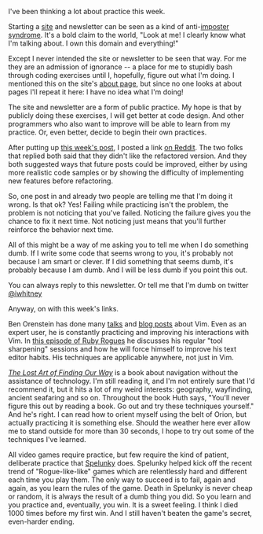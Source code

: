 I've been thinking a lot about practice this week.

Starting a [site](http://designisrefactoring.com/) and newsletter can be seen as a kind of anti-[imposter syndrome](https://en.wikipedia.org/wiki/Impostor_syndrome). 
It's a bold claim to the world, "Look at me! I clearly know what I'm talking about. I own this domain and everything!"

Except I never intended the site or newsletter to be seen that way. 
For me they are an admission of ignorance -- a place for me to stupidly bash through coding exercises until I, hopefully, figure out what I'm doing. 
I mentioned this on the site's [about page](http://designisrefactoring.com/about/), but since no one looks at about pages I'll repeat it here: 
I have no idea what I'm doing!

The site and newsletter are a form of public practice.
My hope is that by publicly doing these exercises, I will get better at code design.
And other programmers who also want to improve will be able to learn from my practice.
Or, even better, decide to begin their own practices.

After putting up [this week's post](http://designisrefactoring.com/2015/01/05/4-simple-rules-of-raindrops/), I posted a link [on Reddit](http://www.reddit.com/r/ruby/comments/2redik/design_is_refactoring_4_simple_rules_of_raindrops/).
The two folks that replied both said that they didn't like the refactored version.
And they both suggested ways that future posts could be improved, either by using more realistic code samples or by showing the difficulty of implementing new features before refactoring.

So, one post in and already two people are telling me that I'm doing it wrong.
Is that ok? Yes! 
Failing while practicing isn't the problem, the problem is not noticing that you've failed.
Noticing the failure gives you the chance to fix it next time. 
Not noticing just means that you'll further reinforce the behavior next time.

All of this might be a way of me asking you to tell me when I do something dumb.
If I write some code that seems wrong to you, it's probably not because I am smart or clever. 
If I did something that seems dumb, it's probably because I am dumb.
And I will be less dumb if you point this out.

You can always reply to this newsletter. Or tell me that I'm dumb on twitter [@iwhitney](https://twitter.com/iwhitney/)

Anyway, on with this week's links.

Ben Orenstein has done many [talks](http://www.confreaks.com/videos/1586-railsberry2012-write-code-faster-expert-level-vim) and [blog posts](http://robots.thoughtbot.com/the-vim-learning-curve-is-a-myth) about Vim. 
Even as an expert user, he is constantly practicing and improving his interactions with Vim. 
In [this episode of Ruby Rogues](http://devchat.tv/ruby-rogues/129-rr-sharpening-tools-with-ben-orenstein) he discusses his regular "tool sharpening" sessions and how he will force himself to improve his text editor habits.
His techniques are applicable anywhere, not just in Vim.

[_The Lost Art of Finding Our Way_](http://www.amazon.com/The-Lost-Art-Finding-Our/dp/0674072820) is a book about navigation without the assistance of technology. 
I'm still reading it, and I'm not entirely sure that I'd recommend it, but it hits a lot of my weird interests: geography, wayfinding, ancient seafaring and so on. 
Throughout the book Huth says, "You'll never figure this out by reading a book. Go out and try these techniques yourself." 
And he's right.
I can read how to orient myself using the belt of Orion, but actually practicing it is something else.
Should the weather here ever allow me to stand outside for more than 30 seconds, I hope to try out some of the techniques I've learned.

All video games require practice, but few require the kind of patient, deliberate practice that [Spelunky](http://www.spelunkyworld.com/) does. 
Spelunky helped kick off the recent trend of "Rogue-like-like" games which are relentlessly hard and different each time you play them. 
The only way to succeed is to fail, again and again, as you learn the rules of the game. 
Death in Spelunky is never cheap or random, it is always the result of a dumb thing you did. 
So you learn and you practice and, eventually, you win. 
It is a sweet feeling.
I think I died 1000 times before my first win.
And I still haven't beaten the game's secret, even-harder ending.
